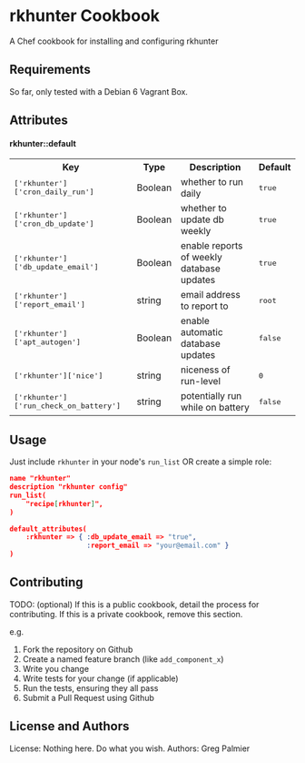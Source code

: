 rkhunter Cookbook
=================
A Chef cookbook for installing and configuring rkhunter

Requirements
------------
So far, only tested with a Debian 6 Vagrant Box.

Attributes
----------
#### rkhunter::default
<table>
  <tr>
    <th>Key</th>
    <th>Type</th>
    <th>Description</th>
    <th>Default</th>
  </tr>
  <tr>
    <td><tt>['rkhunter']['cron_daily_run']</tt></td>
    <td>Boolean</td>
    <td>whether to run daily</td>
    <td><tt>true</tt></td>
  </tr>
  <tr>
    <td><tt>['rkhunter']['cron_db_update']</tt></td>
    <td>Boolean</td>
    <td>whether to update db weekly</td>
    <td><tt>true</tt></td>
  </tr>
  <tr>
    <td><tt>['rkhunter']['db_update_email']</tt></td>
    <td>Boolean</td>
    <td>enable reports of weekly database updates</td>
    <td><tt>true</tt></td>
  </tr>
  <tr>
    <td><tt>['rkhunter']['report_email']</tt></td>
    <td>string</td>
    <td>email address to report to</td>
    <td><tt>root</tt></td>
  </tr>
  <tr>
    <td><tt>['rkhunter']['apt_autogen']</tt></td>
    <td>Boolean</td>
    <td>enable automatic database updates</td>
    <td><tt>false</tt></td>
  </tr>
  <tr>
    <td><tt>['rkhunter']['nice']</tt></td>
    <td>string</td>
    <td>niceness of run-level</td>
    <td><tt>0</tt></td>
  </tr>
  <tr>
    <td><tt>['rkhunter']['run_check_on_battery']</tt></td>
    <td>string</td>
    <td>potentially run while on battery</td>
    <td><tt>false</tt></td>
  </tr>
</table>

Usage
-----
Just include `rkhunter` in your node's `run_list` OR create a simple role:

```json
name "rkhunter"
description "rkhunter config"
run_list(
    "recipe[rkhunter]",
)

default_attributes(
    :rkhunter => { :db_update_email => "true",
                   :report_email => "your@email.com" }
)
```

Contributing
------------
TODO: (optional) If this is a public cookbook, detail the process for contributing. If this is a private cookbook, remove this section.

e.g.
1. Fork the repository on Github
2. Create a named feature branch (like `add_component_x`)
3. Write you change
4. Write tests for your change (if applicable)
5. Run the tests, ensuring they all pass
6. Submit a Pull Request using Github

License and Authors
-------------------
License: Nothing here.  Do what you wish.
Authors: Greg Palmier

